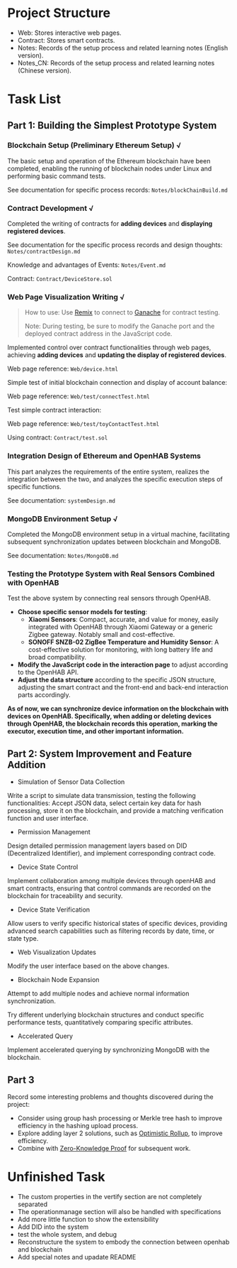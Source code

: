 # Project Structure

- Web: Stores interactive web pages.
- Contract: Stores smart contracts.
- Notes: Records of the setup process and related learning notes (English version).
- Notes_CN: Records of the setup process and related learning notes (Chinese version).

# Task List

## Part 1: Building the Simplest Prototype System

### Blockchain Setup (Preliminary Ethereum Setup) √

The basic setup and operation of the Ethereum blockchain have been completed, enabling the running of blockchain nodes under Linux and performing basic command tests.

See documentation for specific process records: `Notes/blockChainBuild.md`

### Contract Development √

Completed the writing of contracts for **adding devices** and **displaying registered devices**.

See documentation for the specific process records and design thoughts: `Notes/contractDesign.md`

Knowledge and advantages of Events: `Notes/Event.md`

Contract: `Contract/DeviceStore.sol`

### Web Page Visualization Writing √

> How to use: Use [Remix](https://remix.ethereum.org/) to connect to [Ganache](https://archive.trufflesuite.com/docs/ganache/) for contract testing.
>
> Note: During testing, be sure to modify the Ganache port and the deployed contract address in the JavaScript code.

Implemented control over contract functionalities through web pages, achieving **adding devices** and **updating the display of registered devices**.

Web page reference: `Web/device.html`

Simple test of initial blockchain connection and display of account balance:

Web page reference: `Web/test/connectTest.html`

Test simple contract interaction:

Web page reference: `Web/test/toyContactTest.html`

Using contract: `Contract/test.sol`

### Integration Design of Ethereum and OpenHAB Systems

This part analyzes the requirements of the entire system, realizes the integration between the two, and analyzes the specific execution steps of specific functions.

See documentation: `systemDesign.md`

### MongoDB Environment Setup √

Completed the MongoDB environment setup in a virtual machine, facilitating subsequent synchronization updates between blockchain and MongoDB.

See documentation: `Notes/MongoDB.md`

### Testing the Prototype System with Real Sensors Combined with OpenHAB  

Test the above system by connecting real sensors through OpenHAB.

- **Choose specific sensor models for testing**:
  - **Xiaomi Sensors**: Compact, accurate, and value for money, easily integrated with OpenHAB through Xiaomi Gateway or a generic Zigbee gateway. Notably small and cost-effective.
  - **SONOFF SNZB-02 ZigBee Temperature and Humidity Sensor**: A cost-effective solution for monitoring, with long battery life and broad compatibility.
- **Modify the JavaScript code in the interaction page** to adjust according to the OpenHAB API.
- **Adjust the data structure** according to the specific JSON structure, adjusting the smart contract and the front-end and back-end interaction parts accordingly.

**As of now, we can synchronize device information on the blockchain with devices on OpenHAB. Specifically, when adding or deleting devices through OpenHAB, the blockchain records this operation, marking the executor, execution time, and other important information.**

## Part 2: System Improvement and Feature Addition


- Simulation of Sensor Data Collection

Write a script to simulate data transmission, testing the following functionalities: Accept JSON data, select certain key data for hash processing, store it on the blockchain, and provide a matching verification function and user interface.

- Permission Management

Design detailed permission management layers based on DID (Decentralized Identifier), and implement corresponding contract code.

- Device State Control

Implement collaboration among multiple devices through openHAB and smart contracts, ensuring that control commands are recorded on the blockchain for traceability and security.

- Device State Verification

Allow users to verify specific historical states of specific devices, providing advanced search capabilities such as filtering records by date, time, or state type.

- Web Visualization Updates

Modify the user interface based on the above changes.

- Blockchain Node Expansion

Attempt to add multiple nodes and achieve normal information synchronization.

Try different underlying blockchain structures and conduct specific performance tests, quantitatively comparing specific attributes.

- Accelerated Query

Implement accelerated querying by synchronizing MongoDB with the blockchain.

## Part 3

Record some interesting problems and thoughts discovered during the project:

- Consider using group hash processing or Merkle tree hash to improve efficiency in the hashing upload process.
- Explore adding layer 2 solutions, such as [Optimistic Rollup](https://blog.thirdweb.com/what-is-an-optimistic-rollup/), to improve efficiency.
- Combine with [Zero-Knowledge Proof](https://en.wikipedia.org/wiki/Zero-knowledge_proof) for subsequent work.

# Unfinished Task
* The custom properties in the vertify section are not completely separated
* The operationmanage section will also be handled with specifications
* Add more little function to show the extensibility
* Add DID into the system
* test the whole system, and debug
* Reconstructure the system to  embody the connection between openhab and blockchain
* Add special notes and upadate README 

